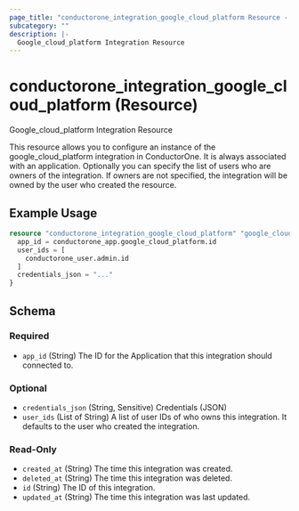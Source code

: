 ```yaml
---
page_title: "conductorone_integration_google_cloud_platform Resource - terraform-provider-conductorone"
subcategory: ""
description: |-
  Google_cloud_platform Integration Resource
---
```


# conductorone_integration_google_cloud_platform (Resource)

Google_cloud_platform Integration Resource

This resource allows you to configure an instance of the google_cloud_platform integration in ConductorOne.
It is always associated with an application. Optionally you can specify the list of users who are owners of the integration.
If owners are not specified, the integration will be owned by the user who created the resource.

## Example Usage

```terraform
resource "conductorone_integration_google_cloud_platform" "google_cloud_platform" {
  app_id = conductorone_app.google_cloud_platform.id
  user_ids = [
    conductorone_user.admin.id
  ]
  credentials_json = "..."
}
```

<!-- schema generated by tfplugindocs -->
## Schema

### Required

- `app_id` (String) The ID for the Application that this integration should connected to.

### Optional

- `credentials_json` (String, Sensitive) Credentials (JSON)
- `user_ids` (List of String) A list of user IDs of who owns this integration. It defaults to the user who created the integration.

### Read-Only

- `created_at` (String) The time this integration was created.
- `deleted_at` (String) The time this integration was deleted.
- `id` (String) The ID of this integration.
- `updated_at` (String) The time this integration was last updated.
